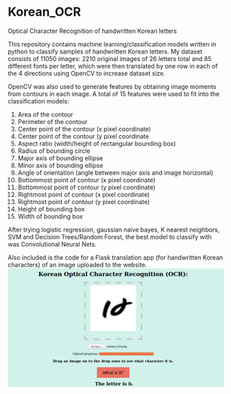 # Korean_OCR
Optical Character Recognition of handwritten Korean letters


This repository contains machine learning/classification models written in python to classify samples of handwritten Korean letters.  My dataset consists of 11050 images: 2210 original images of 26 letters total and 85 different fonts per letter, which were then translated by one row in each of the 4 directions using OpenCV to increase dataset size.

OpenCV was also used to generate features by obtaining image moments from contours in each image.  A total of 15 features were used to fit into the classification models:
1) Area of the contour
2) Perimeter of the contour
3) Center point of the contour (x pixel coordinate)
4) Center point of the contour (y pixel coordinate
5) Aspect ratio (width/height of rectangular bounding box)
6) Radius of bounding circle
7) Major axis of bounding ellipse
8) Minor axis of bounding ellipse
9) Angle of orientation (angle between major axis and image horizontal)
10) Bottommost point of contour (x pixel coordinate)
11) Bottommost point of contour (y pixel coordinate)
12) Rightmost point of contour (x pixel coordinate)
13) Rightmost point of contour (y pixel coordinate)
14) Height of bounding box 
15) Width of bounding box

After trying logistic regression, gaussian naive bayes, K nearest neighbors, SVM and Decision Trees/Random Forest, the best model to classify with was Convolutional Neural Nets.  

Also included is the code for a Flask translation app (for handwritten Korean characters) of an image uploaded to the website.
![alt text](https://github.com/Cassini-4B/Korean_OCR/blob/master/koreanocr_flask.png)
